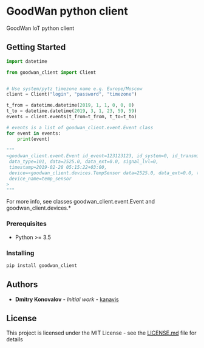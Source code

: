 # GoodWan python client

GoodWan IoT python client

## Getting Started

```python
import datetime

from goodwan_client import Client


# Use system/pytz timezone name e.g. Europe/Moscow 
client = Client("login", "password", "timezone")

t_from = datetime.datetime(2019, 1, 1, 0, 0, 0)
t_to = datetime.datetime(2019, 3, 1, 23, 59, 59)
events = client.events(t_from=t_from, t_to=t_to)

# events is a list of goodwan_client.event.Event class
for event in events:
    print(event)
    
"""
<goodwan_client.event.Event id_event=123123123, id_system=0, id_transmitter=123, 
 data_type=101, data=2525.0, data_ext=0.0, signal_lvl=0, 
 timestamp=2019-02-28 05:15:22+03:00, 
 device=<goodwan_client.devices.TempSensor data=2525.0, data_ext=0.0, temp=2525.0>,
 device_name=temp_sensor
>
"""
```

For more info, see classes goodwan_client.event.Event and goodwan_client.devices.*


### Prerequisites

- Python >= 3.5


### Installing

```bash
pip install goodwan_client
```
## Authors

* **Dmitry Konovalov** - *Initial work* - [kanavis](http://www.kanavis.pw)

## License

This project is licensed under the MIT License - see the [LICENSE.md](LICENSE.md) file for details
